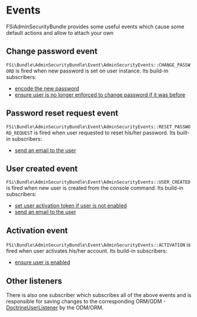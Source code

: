 # Events

FSiAdminSecurityBundle provides some useful events which cause some default actions and allow to attach your own

## Change password event

``FSi\Bundle\AdminSecurityBundle\Event\AdminSecurityEvents::CHANGE_PASSWORD`` is fired when new password is set on
user instance. Its build-in subscribers:

- [encode the new password](EventListener/UserEncodepasswordListener.php)
- [ensure user is no longer enforced to change password if it was before](EventListener/UserPasswordChangedListener.php)

## Password reset request event

``FSi\Bundle\AdminSecurityBundle\Event\AdminSecurityEvents::RESET_PASSWORD_REQUEST`` is fired when user requested to
reset his/her password. Its built-in subscribers:

- [send an email to the user](EventListener/ResetPasswordRequestMailerListener.php)

## User created event

``FSi\Bundle\AdminSecurityBundle\Event\AdminSecurityEvents::USER_CREATED`` is fired when new user is created
from the console command. Its build-in subscribers:

- [set user activation token if user is not enabled](EventListener/UserCreatedListener.php)
- [send an email to the user](EventListener/ActivationMailerListener.php)

## Activation event

``FSi\Bundle\AdminSecurityBundle\Event\AdminSecurityEvents::ACTIVATION`` is fired when user activates his/her account.
Its build-in subscribers:

- [ensure user is enabled](EventListener/ActivateUserListener.php)

## Other listeners 

There is also one subscriber which subscribes all of the above events and is responsible for saving changes to the
corresponding ORM/ODM - [DoctrineUserListener](EventListener/DoctrineUserListener.php) by the ODM/ORM.
